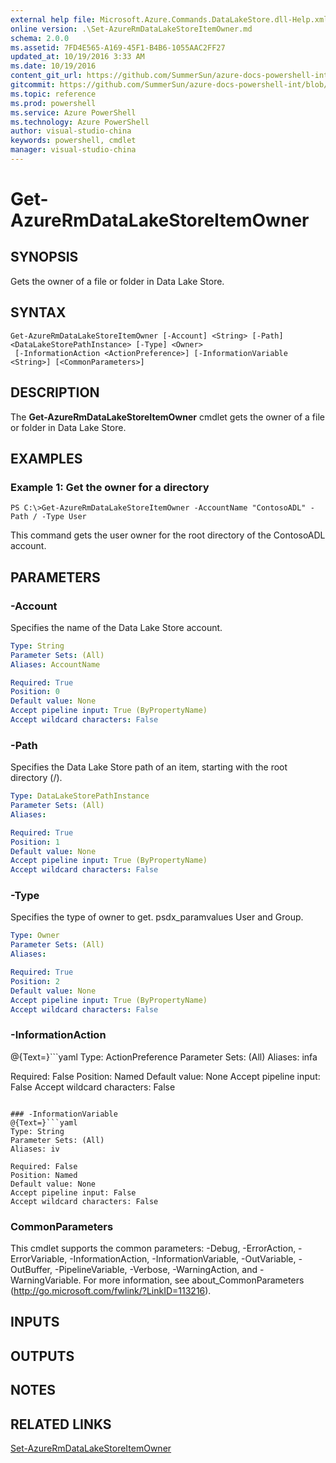 ```yaml
---
external help file: Microsoft.Azure.Commands.DataLakeStore.dll-Help.xml
online version: .\Set-AzureRmDataLakeStoreItemOwner.md
schema: 2.0.0
ms.assetid: 7FD4E565-A169-45F1-B4B6-1055AAC2FF27
updated_at: 10/19/2016 3:33 AM
ms.date: 10/19/2016
content_git_url: https://github.com/SummerSun/azure-docs-powershell-int/blob/master/azureps-cmdlets-docs/ResourceManager/AzureRM.DataLakeStore/v1.0.12/Get-AzureRmDataLakeStoreItemOwner.md
gitcommit: https://github.com/SummerSun/azure-docs-powershell-int/blob/c0d1e448da01261236e9ece01ca5c2a98effbf31/azureps-cmdlets-docs/ResourceManager/AzureRM.DataLakeStore/v1.0.12/Get-AzureRmDataLakeStoreItemOwner.md
ms.topic: reference
ms.prod: powershell
ms.service: Azure PowerShell
ms.technology: Azure PowerShell
author: visual-studio-china
keywords: powershell, cmdlet
manager: visual-studio-china
---
```


# Get-AzureRmDataLakeStoreItemOwner

## SYNOPSIS
Gets the owner of a file or folder in Data Lake Store.

## SYNTAX

```
Get-AzureRmDataLakeStoreItemOwner [-Account] <String> [-Path] <DataLakeStorePathInstance> [-Type] <Owner>
 [-InformationAction <ActionPreference>] [-InformationVariable <String>] [<CommonParameters>]
```

## DESCRIPTION
The **Get-AzureRmDataLakeStoreItemOwner** cmdlet gets the owner of a file or folder in Data Lake Store.

## EXAMPLES

### Example 1: Get the owner for a directory
```
PS C:\>Get-AzureRmDataLakeStoreItemOwner -AccountName "ContosoADL" -Path / -Type User
```

This command gets the user owner for the root directory of the ContosoADL account.

## PARAMETERS

### -Account
Specifies the name of the Data Lake Store account.

```yaml
Type: String
Parameter Sets: (All)
Aliases: AccountName

Required: True
Position: 0
Default value: None
Accept pipeline input: True (ByPropertyName)
Accept wildcard characters: False
```

### -Path
Specifies the Data Lake Store path of an item, starting with the root directory (/).

```yaml
Type: DataLakeStorePathInstance
Parameter Sets: (All)
Aliases: 

Required: True
Position: 1
Default value: None
Accept pipeline input: True (ByPropertyName)
Accept wildcard characters: False
```

### -Type
Specifies the type of owner to get.
psdx_paramvalues User and Group.

```yaml
Type: Owner
Parameter Sets: (All)
Aliases: 

Required: True
Position: 2
Default value: None
Accept pipeline input: True (ByPropertyName)
Accept wildcard characters: False
```

### -InformationAction
@{Text=}```yaml
Type: ActionPreference
Parameter Sets: (All)
Aliases: infa

Required: False
Position: Named
Default value: None
Accept pipeline input: False
Accept wildcard characters: False
```

### -InformationVariable
@{Text=}```yaml
Type: String
Parameter Sets: (All)
Aliases: iv

Required: False
Position: Named
Default value: None
Accept pipeline input: False
Accept wildcard characters: False
```

### CommonParameters
This cmdlet supports the common parameters: -Debug, -ErrorAction, -ErrorVariable, -InformationAction, -InformationVariable, -OutVariable, -OutBuffer, -PipelineVariable, -Verbose, -WarningAction, and -WarningVariable. For more information, see about_CommonParameters (http://go.microsoft.com/fwlink/?LinkID=113216).

## INPUTS

## OUTPUTS

## NOTES

## RELATED LINKS

[Set-AzureRmDataLakeStoreItemOwner](.\Set-AzureRmDataLakeStoreItemOwner.md)


